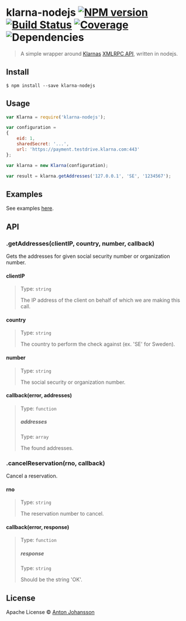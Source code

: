 # klarna-nodejs [![NPM version](https://img.shields.io/npm/v/klarna-nodejs.svg)](https://www.npmjs.com/package/klarna-nodejs) [![Build Status](https://img.shields.io/travis/anton-johansson/klarna-nodejs.svg)](https://travis-ci.org/anton-johansson/klarna-nodejs) [![Coverage](https://img.shields.io/coveralls/anton-johansson/klarna-nodejs.svg)](https://coveralls.io/r/anton-johansson/klarna-nodejs) ![Dependencies](https://img.shields.io/david/anton-johansson/klarna-nodejs.svg)

> A simple wrapper around [Klarnas](http://www.klarna.com/) [XMLRPC API](http://developer.klarna.com/en/se+java/kpm/checkout-api), written in nodejs.


## Install

```
$ npm install --save klarna-nodejs
```


## Usage

```js
var Klarna = require('klarna-nodejs');

var configuration =
{
    eid: 1,
    sharedSecret: '...',
    url: 'https://payment.testdrive.klarna.com:443'
};

var klarna = new Klarna(configuration);

var result = klarna.getAddresses('127.0.0.1', 'SE', '1234567');

```


## Examples

See examples [here](examples/).


## API

### .getAddresses(clientIP, country, number, callback)

Gets the addresses for given social security number or organization number.

#### clientIP

> Type: `string`
>
> The IP address of the client on behalf of which we are making this call.

#### country

> Type: `string`
>
> The country to perform the check against (ex. 'SE' for Sweden).

#### number

> Type: `string`
>
> The social security or organization number.

#### callback(error, addresses)

> Type: `function`
>
> ##### addresses
> Type: `array`
>
> The found addresses.


### .cancelReservation(rno, callback)

Cancel a reservation.

#### rno

> Type: `string`
>
> The reservation number to cancel.

#### callback(error, response)

> Type: `function`
>
> ##### response
> Type: `string`
>
> Should be the string 'OK'.


## License

Apache License © [Anton Johansson](https://github.com/anton-johansson)
